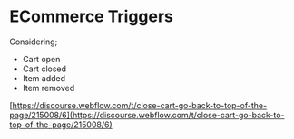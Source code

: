 # ECommerce Triggers





Considering;

* Cart open
* Cart closed
* Item added
* Item removed&#x20;





[https://discourse.webflow.com/t/close-cart-go-back-to-top-of-the-page/215008/6](https://discourse.webflow.com/t/close-cart-go-back-to-top-of-the-page/215008/6)



